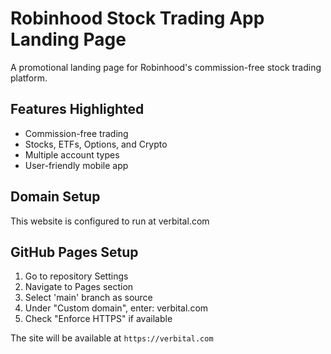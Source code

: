 # Robinhood Stock Trading App Landing Page

A promotional landing page for Robinhood's commission-free stock trading platform.

## Features Highlighted
- Commission-free trading
- Stocks, ETFs, Options, and Crypto
- Multiple account types
- User-friendly mobile app

## Domain Setup
This website is configured to run at verbital.com

## GitHub Pages Setup
1. Go to repository Settings
2. Navigate to Pages section
3. Select 'main' branch as source
4. Under "Custom domain", enter: verbital.com
5. Check "Enforce HTTPS" if available

The site will be available at `https://verbital.com`
